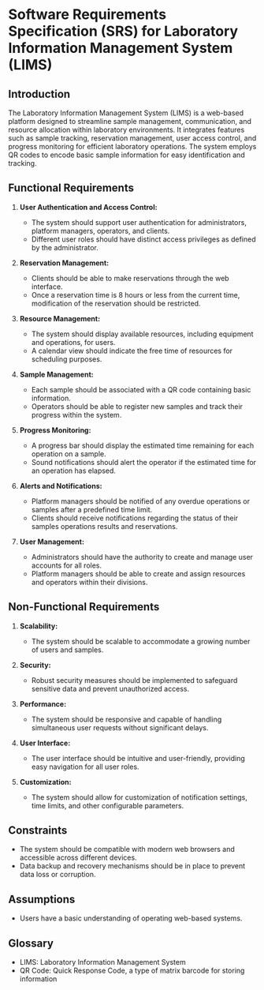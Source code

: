 # Software Requirements Specification (SRS) for Laboratory Information Management System (LIMS)

## Introduction

The Laboratory Information Management System (LIMS) is a web-based platform designed to streamline sample management, communication, and resource allocation within laboratory environments. It integrates features such as sample tracking, reservation management, user access control, and progress monitoring for efficient laboratory operations. The system employs QR codes to encode basic sample information for easy identification and tracking.

## Functional Requirements

1. **User Authentication and Access Control:**
    - The system should support user authentication for administrators, platform managers, operators, and clients.
    - Different user roles should have distinct access privileges as defined by the administrator.
  
2. **Reservation Management:**
    - Clients should be able to make reservations through the web interface.
    - Once a reservation time is 8 hours or less from the current time, modification of the reservation should be restricted.

3. **Resource Management:**
    - The system should display available resources, including equipment and operations, for users.
    - A calendar view should indicate the free time of resources for scheduling purposes.
  
4. **Sample Management:**
    - Each sample should be associated with a QR code containing basic information.
    - Operators should be able to register new samples and track their progress within the system.

5. **Progress Monitoring:**
    - A progress bar should display the estimated time remaining for each operation on a sample.
    - Sound notifications should alert the operator if the estimated time for an operation has elapsed.

6. **Alerts and Notifications:**
    - Platform managers should be notified of any overdue operations or samples after a predefined time limit.
    - Clients should receive notifications regarding the status of their samples operations results and reservations.

7. **User Management:**
    - Administrators should have the authority to create and manage user accounts for all roles.
    - Platform managers should be able to create and assign resources and operators within their divisions.

## Non-Functional Requirements

1. **Scalability:**
    - The system should be scalable to accommodate a growing number of users and samples.

2. **Security:**
    - Robust security measures should be implemented to safeguard sensitive data and prevent unauthorized access.

3. **Performance:**
    - The system should be responsive and capable of handling simultaneous user requests without significant delays.

4. **User Interface:**
    - The user interface should be intuitive and user-friendly, providing easy navigation for all user roles.

5. **Customization:**
    - The system should allow for customization of notification settings, time limits, and other configurable parameters.

## Constraints

- The system should be compatible with modern web browsers and accessible across different devices.
- Data backup and recovery mechanisms should be in place to prevent data loss or corruption.

## Assumptions

- Users have a basic understanding of operating web-based systems.

## Glossary

- LIMS: Laboratory Information Management System
- QR Code: Quick Response Code, a type of matrix barcode for storing information
